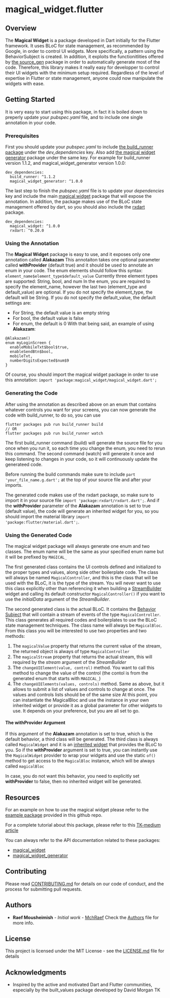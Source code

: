 # magical_widget.flutter

## Overview
The __Magical Widget__ is a package developed in Dart initially for the Flutter framework. 
It uses BLoC for state management, as recommended by Google, in order to control UI widgets. More specifically, a pattern using the BehaviorSubject is created.
In addition, it exploits the functionitlities offered by [the source_gen](https://github.com/dart-lang/source_gen) package in order to automatically generate most of the code.
Therefore, this library makes it really easy for developper to control their UI widgets with the minimum setup required.
Regardless of the level of expertise in Flutter or state management, anyone could now manipulate the widgets with ease.

## Getting Started
It is very easy to start using this package, in fact it is boiled down to preperly update your _pubspec.yaml_ file, and to include one single annotation in your code.

### Prerequisites
First you should update your _pubspec.yaml_ to include [the build_runner package](https://pub.dartlang.org/packages/build_runner) under the _dev_dependencies_ key. 
Also add [the magical widget generator](https://pub.dartlang.org/packages/magical_widget_generator) package under the same key. 
For example for build_runner version 1.1.2, and magical_widget_generator version 1.0.0:
```
dev_dependencies:
  build_runner: ^1.1.2
  magical_widget_generator: ^1.0.0
```
The last step to finish the _pubspec.yaml_ file is to update your _dependencies_ key and include the main [magical widget](https://pub.dartlang.org/packages/magical_widget) package that will expose the annotation.
In addition, the package makes use of the BLoC state management offered by dart, so you should also include the [rxdart](https://pub.dartlang.org/packages/rxdart) package.
```
dev_dependencies:
  magical_widget: ^1.0.0
  rxdart: ^0.20.0
```

### Using the Annotation
The __Magical Widget__ package is easy to use, and it exposes only one annotation called __Alakazam__
This annotaiton takes one optional parameter called __withProvider__ (default true) and it should be used to annotate an enum in your code.
The enum elements should follow this syntax: `element_name$element_type$default_value`
Currently three element types are supported: String, bool, and num
In the enum, you are required to specify the element_name, however the last two (element_type and default_value) are optional.
If you do not specify the element_type, the default will be String.
If you do not specify the default_value, the default settings are:
* For String, the default value is an empty string
* For bool, the default value is false
* For enum, the default is 0
With that being said, an example of using __Alakazam__:
```
@Alakazam()
enum myLoginScreen {
  enableMobileTxt$bool$true,
  enableSendBtn$bool,
  mobileTxt,
  numberDigitsExpected$num$9
}
```
Of course, you should import the magical widget package in order to use this annotation: `import 'package:magical_widget/magical_widget.dart';`

### Generating the Code
After using the annotation as described above on an enum that contains whatever controls you want for your screens, you can now generate the code with build_runner, to do so, you can use
```
flutter packages pub run build_runner build
// OR
flutter packages pub run build_runner watch
```
The first build_runner command (build) will generate the source file for you once when you run it, so each time you change the enum, you need to rerun this command. 
The second command (watch) will generate it once and keep listening to changes in your code, so it will continuously update the generateed code.

Before running the build commands make sure to include `part 'your_file_name.g.dart';` at the top of your source file and after your imports.

The generated code makes use of the rxdart package, so make sure to import it in your source file `import 'package:rxdart/rxdart.dart';`.
And if the __withProvider__ parameter of the __Alakazam__ annotation is set to true (default value), the code will generate an inherited widget for you, so you should import the material library `import 'package:flutter/material.dart';`.

### Using the Generated Code
The magical widget package will always generate one enum and two classes.
The enum name will be the same as your specified enum name but it will be prefixed by `MAGICAL_`

The first generated class contains the UI controls defined and initialized to the proper types and values, along side other boilerplate code.
The class will always be named `MagicalController`, and this is the class that will be used with the BLoC, it is the type of the stream.
You will never want to use this class explicitly other than referencing it when building a [StreamBuilder](https://docs.flutter.io/flutter/widgets/StreamBuilder-class.html)
widget and calling its default constructor `MagicalController()` if you want to use the _initialData_ argument of the _StreamBuilder_. 

The second generated class is the actual BLoC. It contains the [Behavior Subject](https://pub.dartlang.org/documentation/rxdart/latest/rx/BehaviorSubject-class.html) that will contain a stream of events of the type `MagicalController`.
This class generates all required codes and boilerplates to use the BLoC state management techniques. The class name will always be `MagicalBloc`.
From this class you will be interested to use two properties and two methods:
1. The `magicalValue` property that returns the current value of the stream, the returned object is always of type `MagicalController`
2. The `magicalStream` property that returns the actual stream, this will required by the _stream_ argument of the _StreamBuilder_
3. The `changeUIElement(value, control)` method. You want to call this method to change the value of the control (the contol is from the generated enum that starts with `MAGICAL_`)
4. The `changeUIElements(values, controls)` method. Same as above, but it allows to submit a list of values and controls to change at once. The values and controls lists should be of the same size
At this point, you can instantiate the MagicalBloc and use the instance in your own inherited widget or provide it as a global parameter for other widgets to use. It depends on your preference, but you are all set to go.

#### The __withProvider__ Argument
If this argument of the __Alakazam__ annotation is set to true, which is the default behavior, a third class will be generated.
The third class is always called `MagicalWidget` and it is an [inherited widget](https://docs.flutter.io/flutter/widgets/InheritedWidget-class.html) that provides the BLoC to you.
So if the __withProvider__ argument is set to true, you can instantly use the `MagicalWidget` provider to wrap your widgets and use the static `of()` method to get access to the `MagicalBloc` instance, which will be always called `magicalBloc`

In case, you do not want this behavior, you need to explicitly set __withProvider__ to false, then no inherited widget will be generated.

## Resources
For an example on how to use the magical widget please refer to the [example package](https://github.com/MchRaef/magical_widget.flutter/tree/master/example) provided in this github repo.

For a complete tutorial about this package, please refer to this [TK-medium article](medium)

You can always refer to the API documentation related to these packages:
* [magical_widget](https://pub.dartlang.org/packages/magical_widget)
* [magical_widget_generator](https://pub.dartlang.org/packages/magical_widget_generator)

## Contributing

Please read [CONTRIBUTING.md](CONTRIBUTING.md) for details on our code of conduct, and the process for submitting pull requests.

## Authors

* **Raef Mousheimish** - *Initial work* - [MchRaef](https://github.com/MchRaef)
Check the [Authors](Authors) file for more info.

## License

This project is licensed under the MIT License - see the [LICENSE.md](LICENSE) file for details

## Acknowledgments

* Inspired by the active and motivated Dart and Flutter communities, especially by the built_values package developed by David Morgan TK
